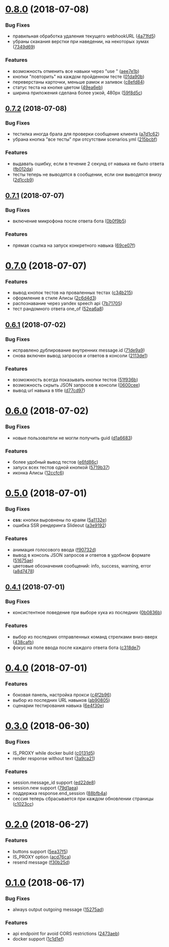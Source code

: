 <a name="0.8.0"></a>
# [0.8.0](https://github.com/popstas/yandex-dialogs-client/compare/v0.7.2...v0.8.0) (2018-07-08)


### Bug Fixes

* правильная обработка удаления текущего webhookURL ([4a71fd5](https://github.com/popstas/yandex-dialogs-client/commit/4a71fd5))
* убраны скакания верстки при наведении, на некоторых зумах ([7349d69](https://github.com/popstas/yandex-dialogs-client/commit/7349d69))


### Features

* возможность отменить все навыки через "use " ([aee7e1b](https://github.com/popstas/yandex-dialogs-client/commit/aee7e1b))
* кнопки "повторить" на каждом пройденном тесте ([01da90b](https://github.com/popstas/yandex-dialogs-client/commit/01da90b))
* переверстаны карточки, меньше рамок и заливок ([c8efd84](https://github.com/popstas/yandex-dialogs-client/commit/c8efd84))
* статус теста на кнопке цветом ([49ea6eb](https://github.com/popstas/yandex-dialogs-client/commit/49ea6eb))
* ширина приложения сделана более узкой, 480px ([59f8d5c](https://github.com/popstas/yandex-dialogs-client/commit/59f8d5c))



<a name="0.7.2"></a>
## [0.7.2](https://github.com/popstas/yandex-dialogs-client/compare/v0.7.1...v0.7.2) (2018-07-08)


### Bug Fixes

* тестилка иногда брала для проверки сообщение клиента ([a7d1c62](https://github.com/popstas/yandex-dialogs-client/commit/a7d1c62))
* убрана кнопка "все тесты" при отсутствии scenarios.yml ([215bcbf](https://github.com/popstas/yandex-dialogs-client/commit/215bcbf))


### Features

* выдавать ошибку, если в течение 2 секунд от навыка не было ответа ([fb012da](https://github.com/popstas/yandex-dialogs-client/commit/fb012da))
* тесты теперь не выводятся в сообщении, если они выводятся внизу ([2d1ccb9](https://github.com/popstas/yandex-dialogs-client/commit/2d1ccb9))



<a name="0.7.1"></a>
## [0.7.1](https://github.com/popstas/yandex-dialogs-client/compare/v0.7.0...v0.7.1) (2018-07-07)


### Bug Fixes

* включение микрофона после ответа бота ([0b0f9b5](https://github.com/popstas/yandex-dialogs-client/commit/0b0f9b5))


### Features

* прямая ссылка на запуск конкретного навыка ([69ce07f](https://github.com/popstas/yandex-dialogs-client/commit/69ce07f))



<a name="0.7.0"></a>
# [0.7.0](https://github.com/popstas/yandex-dialogs-client/compare/v0.6.1...v0.7.0) (2018-07-07)


### Features

* вывод кнопок тестов на проваленных тестах ([c34b215](https://github.com/popstas/yandex-dialogs-client/commit/c34b215))
* оформление в стиле Алисы ([2c6d4d3](https://github.com/popstas/yandex-dialogs-client/commit/2c6d4d3))
* распознавание через yandex speech api ([7b71705](https://github.com/popstas/yandex-dialogs-client/commit/7b71705))
* тест рандомного ответа one_of ([52ea6a8](https://github.com/popstas/yandex-dialogs-client/commit/52ea6a8))



<a name="0.6.1"></a>
## [0.6.1](https://github.com/popstas/yandex-dialogs-client/compare/v0.6.0...v0.6.1) (2018-07-02)


### Bug Fixes

* исправлено дублирование внутренних message.id ([71de9a9](https://github.com/popstas/yandex-dialogs-client/commit/71de9a9))
* снова включен вывод запросов и ответов в консоли ([2113de1](https://github.com/popstas/yandex-dialogs-client/commit/2113de1))


### Features

* возможность всегда показывать кнопки тестов ([51f936b](https://github.com/popstas/yandex-dialogs-client/commit/51f936b))
* возможность скрыть JSON запросов в консоли ([0600cee](https://github.com/popstas/yandex-dialogs-client/commit/0600cee))
* вывод url навыка в title ([d77cd97](https://github.com/popstas/yandex-dialogs-client/commit/d77cd97))



<a name="0.6.0"></a>
# [0.6.0](https://github.com/popstas/yandex-dialogs-client/compare/v0.5.0...v0.6.0) (2018-07-02)


### Bug Fixes

* новые пользователи не могли получить guid ([d1a6683](https://github.com/popstas/yandex-dialogs-client/commit/d1a6683))


### Features

* более удобный вывод тестов ([e6fd86c](https://github.com/popstas/yandex-dialogs-client/commit/e6fd86c))
* запуск всех тестов одной кнопкой ([5719b37](https://github.com/popstas/yandex-dialogs-client/commit/5719b37))
* иконка Алисы ([12ccfc6](https://github.com/popstas/yandex-dialogs-client/commit/12ccfc6))



<a name="0.5.0"></a>
# [0.5.0](https://github.com/popstas/yandex-dialogs-client/compare/v0.4.1...v0.5.0) (2018-07-01)


### Bug Fixes

* **css:** кнопки выровнены по краям ([5a1132e](https://github.com/popstas/yandex-dialogs-client/commit/5a1132e))
* ошибка SSR рендеринга Slideout ([a3e9192](https://github.com/popstas/yandex-dialogs-client/commit/a3e9192))


### Features

* анимация голосового ввода ([f90732d](https://github.com/popstas/yandex-dialogs-client/commit/f90732d))
* вывод в консоль JSON запросов и ответов в удобном формате ([51675ae](https://github.com/popstas/yandex-dialogs-client/commit/51675ae))
* цветовые обозначения сообщений: info, success, warning, error ([a8d7478](https://github.com/popstas/yandex-dialogs-client/commit/a8d7478))



<a name="0.4.1"></a>
## [0.4.1](https://github.com/popstas/yandex-dialogs-client/compare/v0.4.0...v0.4.1) (2018-07-01)


### Bug Fixes

* консистентное поведение при выборе хука из последних ([0b0836b](https://github.com/popstas/yandex-dialogs-client/commit/0b0836b))


### Features

* выбор из последних отправленных команд стрелками вниз-вверх ([438cafb](https://github.com/popstas/yandex-dialogs-client/commit/438cafb))
* фокус на поле ввода после каждого ответа бота ([c318de7](https://github.com/popstas/yandex-dialogs-client/commit/c318de7))



<a name="0.4.0"></a>
# [0.4.0](https://github.com/popstas/yandex-dialogs-client/compare/v0.3.0...v0.4.0) (2018-07-01)


### Features

* боковая панель, настройка прокси ([c4f2b96](https://github.com/popstas/yandex-dialogs-client/commit/c4f2b96))
* выбор из последних URL навыков ([ab90805](https://github.com/popstas/yandex-dialogs-client/commit/ab90805))
* сценарии тестирования навыка ([6e4f30e](https://github.com/popstas/yandex-dialogs-client/commit/6e4f30e))



<a name="0.3.0"></a>
# [0.3.0](https://github.com/popstas/yandex-dialogs-client/compare/v0.2.0...v0.3.0) (2018-06-30)


### Bug Fixes

* IS_PROXY while docker build ([c0131d5](https://github.com/popstas/yandex-dialogs-client/commit/c0131d5))
* render response without text ([3a9ca21](https://github.com/popstas/yandex-dialogs-client/commit/3a9ca21))


### Features

* session.message_id support ([ed22de8](https://github.com/popstas/yandex-dialogs-client/commit/ed22de8))
* session.new support ([79d1aea](https://github.com/popstas/yandex-dialogs-client/commit/79d1aea))
* поддержка response.end_session ([88bfb4a](https://github.com/popstas/yandex-dialogs-client/commit/88bfb4a))
* сессия теперь сбрасывается при каждом обновлении страницы ([c1023cc](https://github.com/popstas/yandex-dialogs-client/commit/c1023cc))



<a name="0.2.0"></a>
# [0.2.0](https://github.com/popstas/yandex-dialogs-client/compare/v0.1.0...v0.2.0) (2018-06-27)


### Features

* buttons support ([5ea37f5](https://github.com/popstas/yandex-dialogs-client/commit/5ea37f5))
* IS_PROXY option ([acd76ca](https://github.com/popstas/yandex-dialogs-client/commit/acd76ca))
* resend message ([f30b25d](https://github.com/popstas/yandex-dialogs-client/commit/f30b25d))



<a name="0.1.0"></a>
# [0.1.0](https://github.com/popstas/yandex-dialogs-client/compare/2473aeb...v0.1.0) (2018-06-17)


### Bug Fixes

* always output outgoing message ([15275ad](https://github.com/popstas/yandex-dialogs-client/commit/15275ad))


### Features

* api endpoint for avoid CORS restrictions ([2473aeb](https://github.com/popstas/yandex-dialogs-client/commit/2473aeb))
* docker support ([1c1d1ef](https://github.com/popstas/yandex-dialogs-client/commit/1c1d1ef))



